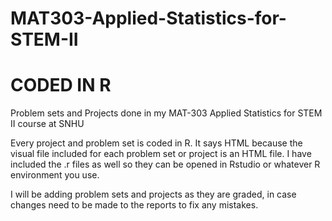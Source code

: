 # MAT303-Applied-Statistics-for-STEM-II

# CODED IN R

Problem sets and Projects done in my MAT-303 Applied Statistics for STEM II course at SNHU

Every project and problem set is coded in R. It says HTML because the visual file included for each problem set or project is an HTML file. I have included the .r files as well so they can be opened in Rstudio or whatever R environment you use.

I will be adding problem sets and projects as they are graded, in case changes need to be made to the reports to fix any mistakes.
